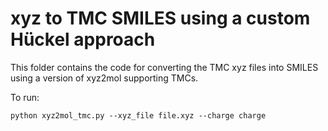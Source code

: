 # xyz to TMC SMILES using a custom Hückel approach

This folder contains the code for converting the TMC xyz files into SMILES using a version of xyz2mol supporting TMCs.

To run:

```
python xyz2mol_tmc.py --xyz_file file.xyz --charge charge
```
